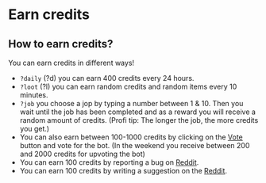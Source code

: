 # Earn credits

## How to earn credits?

You can earn credits in different ways!

* `?daily` \(?d\) you can earn 400 credits every 24 hours.
* `?loot` \(?l\) you can earn random credits and random items every 10 minutes.
* `?job` you choose a jop by typing a number between 1 & 10. Then you wait until the job has been completed and as a reward you will receive a random amount of credits. \(Profi tip: The longer the job, the more credits you get.\)
* You can also earn between 100-1000 credits by clicking on the [Vote](https://discordbots.org/bot/354712333853130752/vote) button and vote for the bot. \(In the weekend you receive between 200 and 2000 credits for upvoting the bot\)
* You can earn 100 credits by reporting a bug on [Reddit](https://www.reddit.com/r/lenoxbot).
* You can earn 100 credits by writing a suggestion on the [Reddit](https://www.reddit.com/r/lenoxbot).

